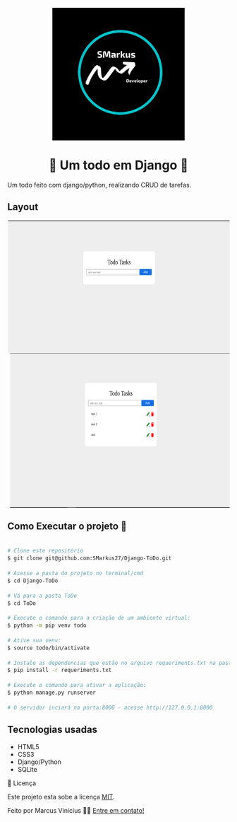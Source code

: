 <p align="center">
  <img align='center' src="./assets/SMarkus.png" height="300">
</p>
<h1 align='center'>🚀 Um todo em Django 🚀 </h1>
Um todo feito com django/python, realizando CRUD de tarefas.
<h2>Layout</h2>
  <img align='center' src="./assets/todo1.png" height="300">
  <img align='center' src="./assets/todo2.png" height="350" >
<h2>Como Executar o projeto 🚀</h2>

```bash

# Clone este repositório
$ git clone git@github.com:SMarkus27/Django-ToDo.git

# Acesse a pasta do projeto no terminal/cmd
$ cd Django-ToDo

# Vá para a pasta ToDo
$ cd ToDo

# Execute o comando para a criação de um ambiente virtual:
$ python -m pip venv todo

# Ative sua venv:
$ source todo/bin/activate

# Instale as dependencias que estão no arquivo requeriments.txt na pasta ToDO.
$ pip install -r requeriments.txt

# Execute o comando para ativar a aplicação:
$ python manage.py runserver

# O servidor inciará na porta:8000 - acesse http://127.0.0.1:8000 

```

<h2>Tecnologias usadas</h2>
<ul>
  <li>HTML5</li>
  <li>CSS3</li>
  <li>Django/Python</li>
  <li>SQLite</li>
  
</ul>
 📝 Licença

Este projeto esta sobe a licença [MIT](./LICENSE).

Feito  por Marcus Vinicius 👋🏽 [Entre em contato!](https://www.linkedin.com/in/marcus-vinicius-campos=pereira)
